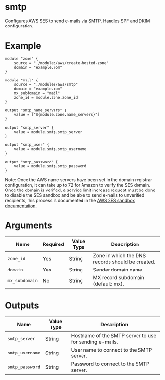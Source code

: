 # smtp

Configures AWS SES to send e-mails via SMTP. Handles SPF and DKIM configuration.

# Example

```hcl
module "zone" {
    source = "./modules/aws/create-hosted-zone"
    domain = "example.com"
}

module "mail" {
    source = "./modules/aws/smtp"
    domain = "example.com"
    mx_subdomain = "mail"
    zone_id = module.zone.zone_id
}

output "smtp_name_servers" {
    value = ["${module.zone.name_servers}"]
}

output "smtp_server" {
    value = module.smtp.smtp_server
}

output "smtp_user" {
    value = module.smtp.smtp_username
}

output "smtp_password" {
    value = module.smtp.smtp_password
}
```

Note: Once the AWS name servers have been set in the domain registrar configuration, it can
take up to 72 for Amazon to verify the SES domain. Once the domain is verified, a service
limit increase request must be done to disable the SES sandbox and be able to send e-mails
to unverified recipients, this process is documented in the [AWS SES sandbox documentation](https://docs.aws.amazon.com/ses/latest/DeveloperGuide/request-production-access.html).

# Arguments

| Name                      | Required | Value Type | Description
|---------------------------| -------- | ---------- | -----------
|`zone_id`                  | Yes      | String     | Zone in which the DNS records should be created.
|`domain`                   | Yes      | String     | Sender domain name.
|`mx_subdomain`             | No       | String     | MX record subdomain (default: mx).

# Outputs

| Name                      | Value Type | Description
|---------------------------| ---------- | -----------
|`smtp_server`              | String     | Hostname of the SMTP server to use for sending e-mails.
|`smtp_username`            | String     | User name to connect to the SMTP server.
|`smtp_password`            | String     | Password to connect to the SMTP server.
